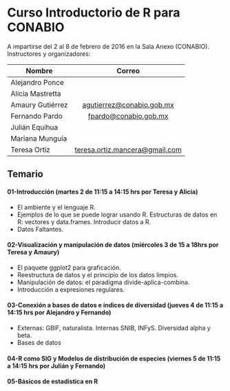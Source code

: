 # Curso Introductorio de R para CONABIO

A impartirse del 2 al 8 de febrero de 2016 en la Sala Anexo (CONABIO). Instructores y organizadores:

| Nombre           | Correo                                         |
| -------------    |:----------------------------------------------:|
| Alejandro Ponce  |                                                |
| Alicia Mastretta |                                                |
| Amaury Gutiérrez | agutierrez@conabio.gob.mx                      |
| Fernando Pardo   | fpardo@conabio.gob.mx                                               |
| Julián Equihua   |                                                |
| Mariana Munguía  |                                                | 
| Teresa Ortiz     | teresa.ortiz.mancera@gmail.com                 |
             
## Temario

#### 01-Introducción (martes 2 de 11:15 a 14:15 hrs por Teresa y Alicia)
 * El ambiente y el lenguaje R.  
 * Ejemplos de lo que se puede lograr usando R. Estructuras de datos en R: vectores y data.frames. Introducir datos a R.  
 * Datos Faltantes.

#### 02-Visualización y manipulación de datos (miércoles 3 de 15 a 18hrs por Teresa y Amaury)
 * El paquete ggplot2 para graficación.  
 * Reestructura de datos y el principio de los datos limpios.  
 * Manipulación de datos: el paradigma divide-aplica-combina.  
 * Introducción a expresiones regulares.
 
#### 03-Conexión a bases de datos e índices de diversidad (jueves 4 de 11:15 a 14:15 hrs por Alejandro y Fernando)
 * Externas: GBIF, naturalista. Internas SNIB, INFyS. Diversidad alpha y beta.
 * Bases de datos

#### 04-R como SIG y Modelos de distribución de especies (viernes 5 de 11:15 a 14:15 hrs por Julián y Fernando)

#### 05-Básicos de estadística en R



